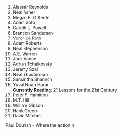 1. Alastair Reynolds
2. Neal Asher  
3. Megan E. O'Keefe  
4. Adam Soto  
5. Gareth L. Powell  
6. Brandon Sanderson  
7. Veronica Roth  
8. Adam Roberts  
9. Neal Stephenson  
10. A.E. Warren  
11. Jack Vance  
12. Adrian Tchaikovsky  
13. Jeremy Szal  
14. Neal Shusterman  
15. Samantha Shannon  
16. Yuval Noah Harari  
		**Currently Reading**: 21 Lessons for the 21st Century
1. Peter F. Hamilton  
2. M.T. Hill  
3. William Gibson  
4. Hank Green  
5. David Mitchell

Paul Dourish - Where the action is